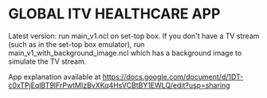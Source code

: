 # GLOBAL ITV HEALTHCARE APP

Latest version: run 
	main_v1.ncl
on set-top box.
If you don't have a TV stream (such as in the set-top box emulator), run
	main_v1_with_background_image.ncl
which has a background image to simulate the TV stream.

App explanation available at
https://docs.google.com/document/d/1DT-c0xTPjEqlBT9IFrPwtMIzBvXKq4HsVCBtBY1EWLQ/edit?usp=sharing
